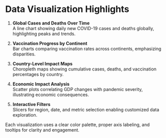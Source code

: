 # Data Visualization Highlights

1. **Global Cases and Deaths Over Time**  
   A line chart showing daily new COVID-19 cases and deaths globally, highlighting peaks and trends.

2. **Vaccination Progress by Continent**  
   Bar charts comparing vaccination rates across continents, emphasizing disparities.

3. **Country-Level Impact Maps**  
   Choropleth maps showing cumulative cases, deaths, and vaccination percentages by country.

4. **Economic Impact Analysis**  
   Scatter plots correlating GDP changes with pandemic severity, illustrating economic consequences.

5. **Interactive Filters**  
   Slicers for region, date, and metric selection enabling customized data exploration.

Each visualization uses a clear color palette, proper axis labeling, and tooltips for clarity and engagement.
